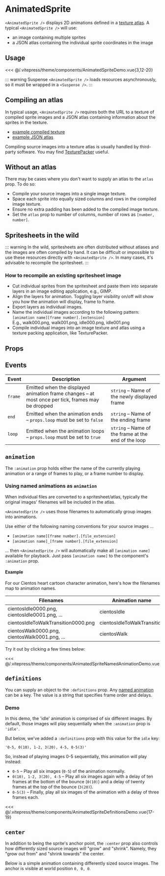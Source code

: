 # AnimatedSprite

<DocsDemo>
  <AnimatedSpriteDemo />
</DocsDemo>

`<AnimatedSprite />` displays 2D animations defined in a [texture atlas](https://en.wikipedia.org/wiki/Texture_atlas). A typical `<AnimatedSprite />` will use:

* an image containing multiple sprites
* a JSON atlas containing the individual sprite coordinates in the image

## Usage

<<< @/.vitepress/theme/components/AnimatedSpriteDemo.vue{3,12-20}

::: warning Suspense
`<AnimatedSprite />` loads resources asynchronously, so it must be wrapped in a `<Suspense />`.
:::

## Compiling an atlas

In typical usage, `<AnimatedSprite />` requires both the URL to a texture of compiled sprite images and a JSON atlas containing information about the sprites in the texture.

* [example compiled texture](https://raw.githubusercontent.com/Tresjs/assets/main/textures/animated-sprite/cientosTexture.png)
* [example JSON atlas](https://raw.githubusercontent.com/Tresjs/assets/main/textures/animated-sprite/cientosAtlas.json)

Compiling source images into a texture atlas is usually handled by third-party software. You may find [TexturePacker](https://www.codeandweb.com/texturepacker) useful.

## Without an atlas

There may be cases where you don't want to supply an atlas to the `atlas` prop. To do so:

* Compile your source images into a single image texture.
* Space each sprite into equally sized columns and rows in the compiled image texture.
* Ensure no extra padding has been added to the compiled image texture.
* Set the `atlas` prop to number of columns, number of rows as `[number, number]`.

## Spritesheets in the wild

::: warning 
In the wild, spritesheets are often distributed without atlases and the images are often compiled by hand. It can be difficult or impossible to use these resources directly with `<AnimatedSprite />`. In many cases, it's advisable to recompile the spritesheet.
:::

### How to recompile an existing spritesheet image

* Cut individual sprites from the spritesheet and paste them into separate layers in an image editing application, e.g., GIMP.
* Align the layers for animation. Toggling layer visibility on/off will show you how the animation will display, frame to frame.
* Export layers as individual images.
* Name the individual images according to the following pattern: <br>`[animation name][frame number].[extension]` <br>E.g., walk000.png, walk001.png, idle000.png, idle001.png
* Compile individual images into an image texture and atlas using a texture packing application, like TexturePacker.

## Props

<CientosPropsTable 
component-path="src/core/abstractions/AnimatedSprite/component.vue" 
:fields="['name', 'description', 'default', 'required']"
:on-format-value="({valueFormatted, propName, fieldName, getFieldFormatted})=> {
  if (fieldName === 'description') {
    const type = getFieldFormatted('type')
    return type + ' – ' + valueFormatted
  }
}"
 />

## Events

| Event | Description | Argument |
| - | - | - |
| `frame` | Emitted when the displayed animation frame changes – at most once per tick, frames may be dropped | `string` – Name of the newly displayed frame | 
| `end` | Emitted when the animation ends – `props.loop` must be set to `false` | `string` – Name of the ending frame |
| `loop` | Emitted when the animation loops – `props.loop` must be set to `true` | `string` – Name of the frame at the end of the loop |


## `animation`

The `:animation` prop holds either the name of the currently playing animation or a range of frames to play, or a frame number to display.

### Using named animations as `animation`

When individual files are converted to a spritesheet/atlas, typically the original images' filenames will be included in the atlas. 

`<AnimatedSprite />` uses those filenames to automatically group images into animations.

Use either of the following naming conventions for your source images ...

* `[animation name][frame number].[file_extension]`
* `[animation name]_[frame number].[file_extension]`

... then `<AnimatedSprite />` will automatically make all `[animation name]` available for playback. Just pass `[animation name]` to the component's `:animation` prop.

#### Example

For our Cientos heart cartoon character animation, here's how the filenames map to animation names.

| Filenames | Animation name |
| - | - |
| cientosIdle0000.png, cientosIdle0001.png, ... | cientosIdle |
| cientosIdleToWalkTransition0000.png | cientosIdleToWalkTransition |
| cientosWalk0000.png, cientosWalk0001.png, ... | cientosWalk |

Try it out by clicking a few times below:

<DocsDemo>
  <AnimatedSpriteNamedAnimationDemo />
</DocsDemo>

<<< @/.vitepress/theme/components/AnimatedSpriteNamedAnimationDemo.vue

## `definitions`

You can supply an object to the `:definitions` prop. Any [named animation](#animation) can be a key. The value is a string that specifies frame order and delays.

### Demo

In this demo, the 'idle' animation is comprised of six different images. By default, those images will play sequentially when the `:animation` prop is `'idle'`.

But below, we've added a `:definitions` prop with this value for the `idle` key:

```
'0-5, 0(10), 1-2, 3(20), 4-5, 0-5(3)'
```

So, instead of playing images 0-5 sequentially, this animation will play instead:

* `0-5` – Play all six images (`0-5`) of the animation normally. 
* `0(10), 1-2, 3(20), 4-5` – Play all six images again with a delay of ten frames at the bottom of the bounce (`0(10)`) and a delay of twenty frames at the top of the bounce (`3(20)`). 
* `0-5(3)` – Finally, play all six images of the animation with a delay of three frames each.

<DocsDemo>
  <AnimatedSpriteDefinitionsDemo />
</DocsDemo>

<<< @/.vitepress/theme/components/AnimatedSpriteDefinitionsDemo.vue{17-19}

## `center`

In addition to being the sprite's anchor point, the `:center` prop also controls how differently sized source images will "grow" and "shrink". Namely, they "grow out from" and "shrink towards" the center.

Below is a simple animation containing differently sized source images. The anchor is visible at world position `0, 0, 0`.

<DocsDemo>
  <AnimatedSpriteCenterDemo />
</DocsDemo>